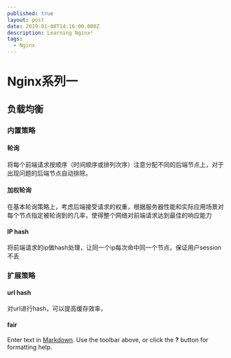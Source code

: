 ```yaml
---
published: true
layout: post
date: 2019-01-08T14:16:00.000Z
description: Learning Nginx!
tags:
  - Nginx
---
```

# Nginx系列一

## 负载均衡
### 内置策略
#### 轮询
将每个前端请求按顺序（时间顺序或排列次序）注意分配不同的后端节点上，对于出现问题的后端节点自动排除。
#### 加权轮询
在基本轮询策略上，考虑后端接受请求的权重，根据服务器性能和实际应用场景对每个节点指定被轮询到的几率，使得整个网络对前端请求达到最佳的响应能力
#### IP hash
将前端请求的ip做hash处理，让同一个ip每次命中同一个节点，保证用户session不丢
### 扩展策略
#### url hash
对url进行hash，可以提高缓存效率，
#### fair


Enter text in [Markdown](http://daringfireball.net/projects/markdown/). Use the toolbar above, or click the **?** button for formatting help.
